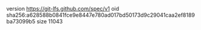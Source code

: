 version https://git-lfs.github.com/spec/v1
oid sha256:a628588b0841fce9e8447e780ad017bd50173d9c29041caa2ef8189ba73099b5
size 11043
